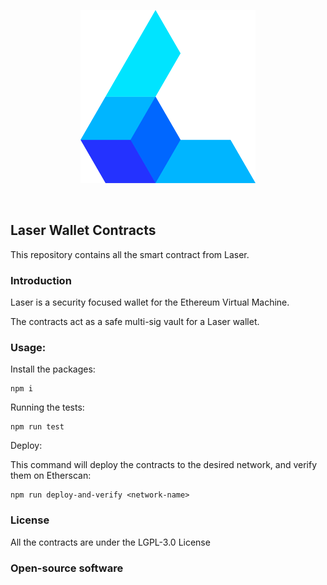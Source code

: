 <p align="center">
  <img src="https://github.com/laser-wallet/laser-wallet-contracts/blob/logo2/docs/Logomark.png" width=280>
</p>

<br>

## Laser Wallet Contracts

This repository contains all the smart contract from Laser. 

### Introduction

Laser is a security focused wallet for the Ethereum Virtual Machine. 

The contracts act as a safe multi-sig vault for a Laser wallet.



### Usage: 

Install the packages: 
```
npm i
```

Running the tests:
```
npm run test
```


Deploy: 

This command will deploy the contracts to the desired network, and verify them on Etherscan:
```
npm run deploy-and-verify <network-name>
```


### License

All the contracts are under the LGPL-3.0 License


### Open-source software


